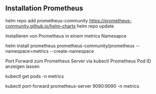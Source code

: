 ## Installation Prometheus

helm repo add prometheus-community https://prometheus-community.github.io/helm-charts
helm repo update

Installieren von Prometheus in einem metrics Namesapce

helm install prometheus prometheus-community/prometheus --namespace=metrics --create-namespace

Port Forward zum Prometheus Server via kubectl
Prometheus Pod ID anzeigen lassen

kubectl get pods -n metrics

kubectl port-forward prometheus-server<POD-ID> 9090:9090 -n metrics